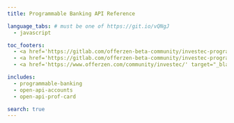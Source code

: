 ```yaml
---
title: Programmable Banking API Reference

language_tabs: # must be one of https://git.io/vQNgJ
  - javascript

toc_footers:
  - <a href='https://gitlab.com/offerzen-beta-community/investec-programmable-banking/command-center/-/blob/master/README.md#open-source-projects' target="_blank">Open Source Projects</a>
  - <a href='https://gitlab.com/offerzen-beta-community/investec-programmable-banking/command-center/-/blob/master/README.md#demos' target="_blank">Demos</a>
  - <a href='https://www.offerzen.com/community/investec/' target="_blank">Join the Beta Program</a>

includes:
  - programmable-banking
  - open-api-accounts
  - open-api-prof-card

search: true
---
```


